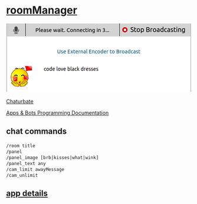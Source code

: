 # [roomManager](https://github.com/noud/chaturbate/blob/master/noud41/roomManager.js)

![roomManager Panel](./docs/Panel.png?raw=true "roomManager")

[Chaturbate](https://chaturbate.com/)

[Apps & Bots Programming Documentation](https://chaturbate.com/apps/docs)

## chat commands

```
/room title
/panel
/panel_image [brb|kisses|what|wink]
/panel_text any
/cam_limit awayMessage
/cam_unlimit
```

## [app details](https://chaturbate.com/apps/app_details/roommanager/?version=&slot=0)